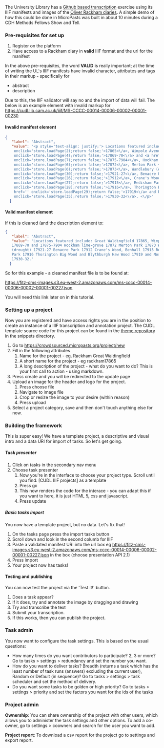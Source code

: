 The University Library has a [Github based transcription](https://github.com/Cambridge-Digital-Library/Crowdsourcing/issues) exercise using its IIIF
manifests and images of the [Oliver Rackham diaries](https://cudl.lib.cam.ac.uk/collections/rackham/1). A simple demo of how this could be done in MicroPasts was built in about 10 minutes during a CDH Methods Fellows
Show and Tell.

### Pre-requisites for set up

1. Register on the platform
2. Have access to a Rackham diary in **valid** IIIF format and the url for the manifest

In the above pre-requisites, the word **VALID** is really important; at the time of writing
the UL's IIIF manifests have invalid character, attributes and tags in their markup - specifically for

* abstract
* description

Due to this, the IIIF validator will say no and the import of data will fail. The below is an example element with invalid markup for https://cudl.lib.cam.ac.uk/iiif/MS-CCCC-00014-00006-00002-00001-00230

#### Invalid manifest element

```json
{
   "label": "Abstract",
   "value": "<p style='text-align: justify;'> Locations featured include: Great Waldingfield <a href=''
    onclick='store.loadPage(2);return false;'>17865<\/a>, Wimpole Avenues <a href=''
    onclick='store.loadPage(4);return false;'>17869-70<\/a> and <a href=''
    onclick='store.loadPage(7);return false;'>17875-7904<\/a>, Hockham lime-grove <a href=''
    onclick='store.loadPage(6);return false;'>17872<\/a>, Merton Park <a href=''
    onclick='store.loadPage(6);return false;'>17873<\/a>, Wandlebury (drought) <a href=''
    onclick='store.loadPage(30);return false;'>17921-27<\/a>, Benacre Park <a href=''
    onclick='store.loadPage(26);return false;'>17912<\/a>, Crane's Wood, Benhall <a href=''
    onclick='store.loadPage(27);return false;'>17915<\/a>, Redisham Park <a href=''
    onclick='store.loadPage(28);return false;'>17916<\/a>, Thorington Big Wood and Blythburgh Haw Wood <a
    href='' onclick='store.loadPage(29);return false;'>17919<\/a> and Norwich <a href=''
    onclick='store.loadPage(35);return false;'>17930-32<\/a>. <\/p>"
  }
```

#### Valid manifest element

If this is cleaned (and the description element to:

```json
{
   "label": "Abstract",
   "value": "Locations featured include: Great Waldingfield 17865, Wimpole Avenues
   17869-70 and 17875-7904 Hockham lime-grove 17872 Merton Park 17873 Wandlebury
   (drought) 17921-27 Benacre Park 17912 Crane's Wood, Benhall 17915 Redisham
   Park 17916 Thorington Big Wood and Blythburgh Haw Wood 17919 and Norwich
   17930-32."
  }
```

  So for this example - a cleaned manifest file is to be found at:

  https://fitz-cms-images.s3.eu-west-2.amazonaws.com/ms-cccc-00014-00006-00002-00001-00227.json

  You will need this link later on in this tutorial.

### Setting up a project

Now you are registered and have access rights you are in the position to create
an instance of a IIIF transcription and annotation project. The CUDL template
source code for this project can be found in the [theme repository](https://github.com/MicroPasts/MicroPasts-pybossa-theme/blob/master/templates/projects/snippets/cudl.html)
in the snippets directory.

1. Go to https://crowdsourced.micropasts.org/project/new
2. Fill in the following attributes
   1. Name for the project - eg. Rackham Great Waldingfield
   2. A short name for the project - eg rackham17865
   3. A long description of the project - what do you want to do? This is your
   first call to action - using markdown.
3. Press create and you will be redirected to the update page
4. Upload an image for the header and logo for the project.
   1. Press choose file
   2. Navigate to image file
   3. Crop or resize the image to your desire (within reason)
   3. Press upload
5. Select a project category, save and then don't touch anything else for now.

### Building the framework

This is super easy! We have a template project, a descriptive and visual intro
and a data URI for import of tasks. So let's get going.

##### Task presenter

1. Click on tasks in the secondary nav menu
2. Choose task presenter
    1. Now you're in the interface to choose your project type. Scroll until you find:
    [CUDL IIIF projects] as a template
    2. Press go
    3. This now renders the code for the interace - you can adapt this if you
    want to here, it is just HTML 5, css and javascript.
    4. Press update

##### Basic tasks import

You now have a template project, but no data. Let's fix that!

1. On the tasks page press the import tasks button
2. Scroll down and look in the second columb for IIIF
3. Paste a validated manifest URI into the url box eg https://fitz-cms-images.s3.eu-west-2.amazonaws.com/ms-cccc-00014-00006-00002-00001-00227.json in the box (choose presentation API 2.1)
4. Press import
5. Your project now has tasks!

#### Testing and publishing

You can now test the project via the 'Test it!' button.

1. Does a task appear?
2. If it does, try and annotate the image by dragging and drawing
3. Try and transcribe the text
4. Submit your transcription.
5. If this works, then you can publish the project.

### Task admin

You now want to configure the task settings. This is based on the usual questions:

* How many times do you want contributors to participate? 2, 3 or more? Go to tasks > settings > redundancy and set the number you want.
* How do you want to deliver tasks? Breadth (returns a task which has the least number of task runs (answers) excluding the current user), Random or Default (in sequence)? Go to tasks > settings > task scheduler and set the method of delivery.
* Do you want some tasks to be golden or high priority? Go to tasks > settings > priority and set the factors you want for the ids of the tasks

### Project admin

**Ownership**: You can share ownership of the project with other users, which allows you to administer
the task settings and other options. To add a co-owner, go to settings > coowners and search for the user you want to add.

**Project report**: To download a csv report for the project go to settings and export report.
